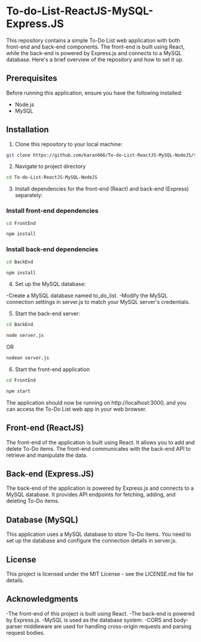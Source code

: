 # To-do-List-ReactJS-MySQL-Express.JS
This repository contains a simple To-Do List web application with both front-end and back-end components. The front-end is built using React, while the back-end is powered by Express.js and connects to a MySQL database. Here's a brief overview of the repository and how to set it up.

## Prerequisites

Before running this application, ensure you have the following installed:

- Node.js
- MySQL

## Installation

1. Clone this repository to your local machine:
```bash
git clone https://github.com/karan666/To-do-List-ReactJS-MySQL-NodeJS/tree/main.git
```
2. Navigate to project directory
```bash
cd To-do-List-ReactJS-MySQL-NodeJS
```
3. Install dependencies for the front-end (React) and back-end (Express) separately:

### Install front-end dependencies

```bash
cd FrontEnd
```

```bash
npm install
```
### Install back-end dependencies

```bash
cd BackEnd
```
```bash
npm install
```
   
4. Set up the MySQL database:

-Create a MySQL database named to_do_list.
-Modify the MySQL connection settings in server.js to match your MySQL server's credentials.

5. Start the back-end server:

```bash
cd BackEnd
```
```bash
node server.js
```
OR
```bash
nodeon server.js
```

6. Start the front-end application

```bash
cd FrontEnd
```

```bash
npm start
```

The application should now be running on http://localhost:3000, and you can access the To-Do List web app in your web browser.

## Front-end (ReactJS)

The front-end of the application is built using React. It allows you to add and delete To-Do items. The front-end communicates with the back-end API to retrieve and manipulate the data.

## Back-end (Express.JS)

The back-end of the application is powered by Express.js and connects to a MySQL database. It provides API endpoints for fetching, adding, and deleting To-Do items.

## Database (MySQL)

This application uses a MySQL database to store To-Do items. You need to set up the database and configure the connection details in server.js.

## License

This project is licensed under the MIT License - see the LICENSE.md file for details.

## Acknowledgments

-The front-end of this project is built using React.
-The back-end is powered by Express.js.
-MySQL is used as the database system.
-CORS and body-parser middleware are used for handling cross-origin requests and parsing request bodies.
